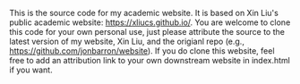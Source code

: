 This is the source code for my academic website. It is based on Xin Liu's public academic website: https://xliucs.github.io/. You are welcome to clone this code for your own personal use, just please attribute the source to the latest version of my website, Xin Liu, and the origianl repo (e.g., https://github.com/jonbarron/website). If you do clone this website, feel free to add an attribution link to your own downstream website in index.html if you want.
